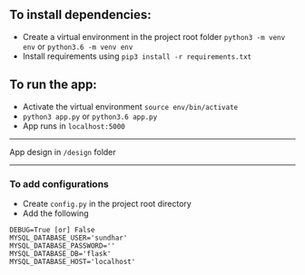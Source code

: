 ## To install dependencies:
- Create a virtual environment in the project root folder `python3 -m venv env` or `python3.6 -m venv env`
- Install requirements using `pip3 install -r requirements.txt`

## To run the app:
- Activate the virtual environment `source env/bin/activate`
- `python3 app.py` or `python3.6 app.py`
- App runs in `localhost:5000`

---
App design in `/design` folder

---
### To add configurations
- Create `config.py` in the project root directory
- Add the following
```
DEBUG=True [or] False
MYSQL_DATABASE_USER='sundhar'
MYSQL_DATABASE_PASSWORD=''
MYSQL_DATABASE_DB='flask'
MYSQL_DATABASE_HOST='localhost'
```
